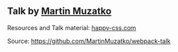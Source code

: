 
## Talk by [Martin Muzatko](https://twitter.com/martinmuzatko)

Resources and Talk material: [happy-css.com](http://www.happy-css.com)

Source: https://github.com/MartinMuzatko/webpack-talk
